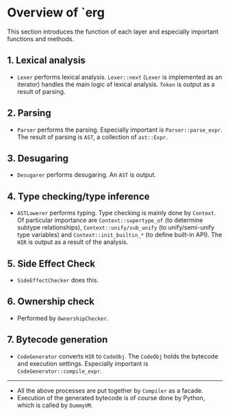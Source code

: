 # Overview of `erg

This section introduces the function of each layer and especially important functions and methods.

## 1. Lexical analysis

* `Lexer` performs lexical analysis. `Lexer::next` (`Lexer` is implemented as an iterator) handles the main logic of lexical analysis. `Token` is output as a result of parsing.

## 2. Parsing

* `Parser` performs the parsing. Especially important is `Parser::parse_expr`. The result of parsing is `AST`, a collection of `ast::Expr`.

## 3. Desugaring

* `Desugarer` performs desugaring. An `AST` is output.

## 4. Type checking/type inference

* `ASTLowerer` performs typing. Type checking is mainly done by `Context`. Of particular importance are `Context::supertype_of` (to determine subtype relationships), `Context::unify/sub_unify` (to unify/semi-unify type variables) and `Context::init_builtin_*` (to define built-in API). The `HIR` is output as a result of the analysis.

## 5. Side Effect Check

* `SideEffectChecker` does this.

## 6. Ownership check

* Performed by `OwnershipChecker`.

## 7. Bytecode generation

* `CodeGenerator` converts `HIR` to `CodeObj`. The `CodeObj` holds the bytecode and execution settings. Especially important is `CodeGenerator::compile_expr`.

---

* All the above processes are put together by `Compiler` as a facade.
* Execution of the generated bytecode is of course done by Python, which is called by `DummyVM`.
